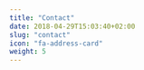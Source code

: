 ```yaml
---
title: "Contact"
date: 2018-04-29T15:03:40+02:00
slug: "contact"
icon: "fa-address-card"
weight: 5
---
```




